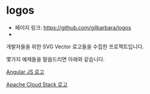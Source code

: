 # logos

- 페이지 링크: https://github.com/gilbarbara/logos
- 

개발자들을 위한 SVG Vector 로고들을 수집한 프로젝트입니다. 

몇가지 예제들을 말씀드리면 아래와 같습니다.

[Angular JS 로고](https://camo.githubusercontent.com/bf69bda14afa655082376249720153f9a343aa08/687474703a2f2f737667706f726e2e636f6d2f6c6f676f732f616e67756c61722d69636f6e2e737667)


[Apache Cloud Stack 로고](https://camo.githubusercontent.com/f99600bf9b75e1adaef851bf7a108fdff3434a1a/687474703a2f2f737667706f726e2e636f6d2f6c6f676f732f6170616368655f636c6f7564737461636b2e737667)



